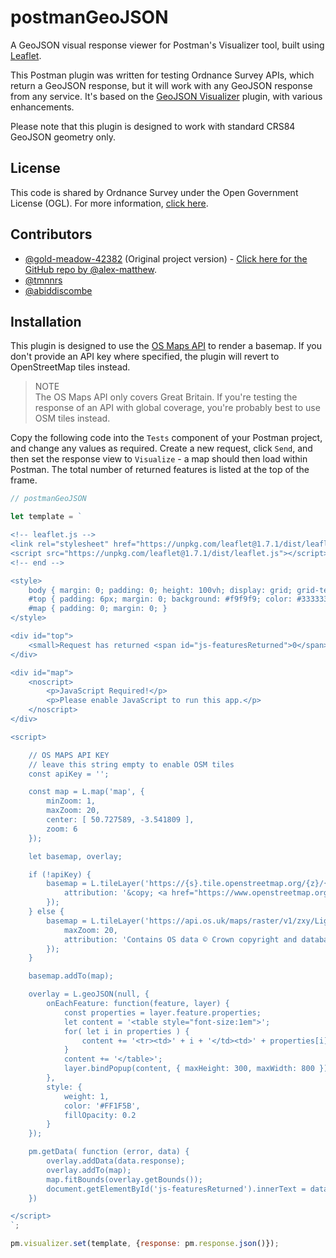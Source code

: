 # postmanGeoJSON
A GeoJSON visual response viewer for Postman's Visualizer tool, built using [Leaflet](https://leafletjs.com/).

This Postman plugin was written for testing Ordnance Survey APIs, which return a GeoJSON response, but it will work with any GeoJSON response from any service. It's based on the [GeoJSON Visualizer](https://www.postman.com/gold-meadow-42382/workspace/geojson-visualizer) plugin, with various enhancements.

Please note that this plugin is designed to work with standard CRS84 GeoJSON geometry only.

## License
This code is shared by Ordnance Survey under the Open Government License (OGL). For more information, [click here](https://www.nationalarchives.gov.uk/doc/open-government-licence).

## Contributors
- [@gold-meadow-42382](https://www.postman.com/gold-meadow-42382/workspace/geojson-visualizer/overview) (Original project version) - [Click here for the GitHub repo by @alex-matthew](https://github.com/alex-mathew/Postman-GeoJSON-Visualizer-with-Fuzzy-Search).
- [@tmnnrs](https://github.com/tmnnrs)
- [@abiddiscombe](https://github.com/abiddiscombe)

## Installation
This plugin is designed to use the [OS Maps API](https://osdatahub.os.uk/docs/wmts/overview) to render a basemap. If you don't provide an API key where specified, the plugin will revert to OpenStreetMap tiles instead.

> NOTE  
> The OS Maps API only covers Great Britain. If you're testing the response of an API with global coverage, you're probably best to use OSM tiles instead.

Copy the following code into the `Tests` component of your Postman project, and change any values as required. Create a new request, click `Send`, and then set the response view to `Visualize` - a map should then load within Postman. The total number of returned features is listed at the top of the frame.

```javascript
// postmanGeoJSON

let template = `

<!-- leaflet.js -->
<link rel="stylesheet" href="https://unpkg.com/leaflet@1.7.1/dist/leaflet.css" />
<script src="https://unpkg.com/leaflet@1.7.1/dist/leaflet.js"></script>
<!-- end -->

<style>
    body { margin: 0; padding: 0; height: 100vh; display: grid; grid-template-rows: auto 1fr; }
    #top { padding: 6px; margin: 0; background: #f9f9f9; color: #333333; }
    #map { padding: 0; margin: 0; }
</style>

<div id="top">
    <small>Request has returned <span id="js-featuresReturned">0</span> unique feature(s).</small>
</div>

<div id="map">
    <noscript>
        <p>JavaScript Required!</p>
        <p>Please enable JavaScript to run this app.</p>
    </noscript>
</div>

<script>

    // OS MAPS API KEY
    // leave this string empty to enable OSM tiles
    const apiKey = '';

    const map = L.map('map', {
        minZoom: 1,
        maxZoom: 20,
        center: [ 50.727589, -3.541809 ],
        zoom: 6
    });

    let basemap, overlay;

    if (!apiKey) {
        basemap = L.tileLayer('https://{s}.tile.openstreetmap.org/{z}/{x}/{y}.png', {
            attribution: '&copy; <a href="https://www.openstreetmap.org/copyright">OpenStreetMap</a> contributors'
        });
    } else {
        basemap = L.tileLayer('https://api.os.uk/maps/raster/v1/zxy/Light_3857/{z}/{x}/{y}.png?key=' + apiKey, {
            maxZoom: 20,
            attribution: 'Contains OS data © Crown copyright and database rights 2022'
        });
    }

    basemap.addTo(map);

    overlay = L.geoJSON(null, {
        onEachFeature: function(feature, layer) {
            const properties = layer.feature.properties;
            let content = '<table style="font-size:1em">';
            for( let i in properties ) {
                content += '<tr><td>' + i + '</td><td>' + properties[i] + '</td></tr>';
            }
            content += '</table>';
            layer.bindPopup(content, { maxHeight: 300, maxWidth: 800 });
        },
        style: {
            weight: 1,
            color: '#FF1F5B',
            fillOpacity: 0.2
        }
    });

    pm.getData( function (error, data) {
        overlay.addData(data.response);
        overlay.addTo(map);
        map.fitBounds(overlay.getBounds());
        document.getElementById('js-featuresReturned').innerText = data.response.features.length;
    })

</script>
`;

pm.visualizer.set(template, {response: pm.response.json()});
```
